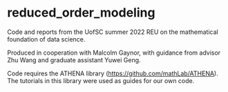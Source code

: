 # reduced_order_modeling
Code and reports from the UofSC summer 2022 REU on the mathematical foundation of data science.

Produced in cooperation with Malcolm Gaynor, with guidance from advisor Zhu Wang and graduate assistant Yuwei Geng.

Code requires the ATHENA library (https://github.com/mathLab/ATHENA). The tutorials in this library were used as guides for our own code.
